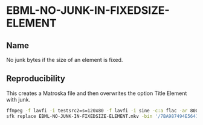 # EBML-NO-JUNK-IN-FIXEDSIZE-ELEMENT

## Name

No junk bytes if the size of an element is fixed.

## Reproducibility

This creates a Matroska file and then overwrites the option Title Element with junk.
```sh
ffmpeg -f lavfi -i testsrc2=s=120x80 -f lavfi -i sine -c:a flac -ar 8000 -vframes 2 -c:v ffv1 -level 3 -c:a flac -g 1 -write_crc32 0 -metadata TITLE=INVALID -y EBML-NO-JUNK-IN-FIXEDSIZE-ELEMENT.mkv
sfk replace EBML-NO-JUNK-IN-FIXEDSIZE-ELEMENT.mkv -bin '/7BA987494E56414C4944/00000000000000000000/' -yes
```